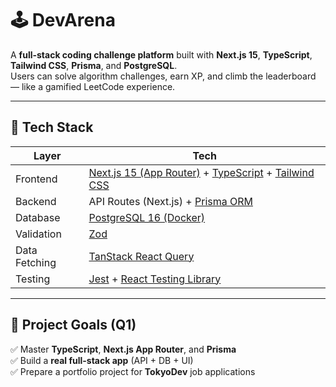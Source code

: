 # 🕹️ DevArena

A **full-stack coding challenge platform** built with **Next.js 15**, **TypeScript**, **Tailwind CSS**, **Prisma**, and **PostgreSQL**.  
Users can solve algorithm challenges, earn XP, and climb the leaderboard — like a gamified LeetCode experience.

---

## 🚀 Tech Stack

| Layer | Tech |
|-------|------|
| Frontend | [Next.js 15 (App Router)](https://nextjs.org/) + [TypeScript](https://www.typescriptlang.org/) + [Tailwind CSS](https://tailwindcss.com/) |
| Backend | API Routes (Next.js) + [Prisma ORM](https://www.prisma.io/) |
| Database | [PostgreSQL 16 (Docker)](https://hub.docker.com/_/postgres) |
| Validation | [Zod](https://zod.dev/) |
| Data Fetching | [TanStack React Query](https://tanstack.com/query/latest) |
| Testing | [Jest](https://jestjs.io/) + [React Testing Library](https://testing-library.com/) |

---

## 🧠 Project Goals (Q1)

✅ Master **TypeScript**, **Next.js App Router**, and **Prisma**  
✅ Build a **real full-stack app** (API + DB + UI)  
✅ Prepare a portfolio project for **TokyoDev** job applications  


